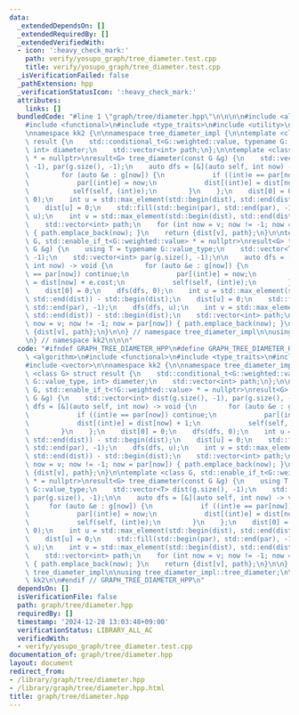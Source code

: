 ```yaml
---
data:
  _extendedDependsOn: []
  _extendedRequiredBy: []
  _extendedVerifiedWith:
  - icon: ':heavy_check_mark:'
    path: verify/yosupo_graph/tree_diameter.test.cpp
    title: verify/yosupo_graph/tree_diameter.test.cpp
  _isVerificationFailed: false
  _pathExtension: hpp
  _verificationStatusIcon: ':heavy_check_mark:'
  attributes:
    links: []
  bundledCode: "#line 1 \"graph/tree/diameter.hpp\"\n\n\n\n#include <algorithm>\n\
    #include <functional>\n#include <type_traits>\n#include <utility>\n#include <vector>\n\
    \nnamespace kk2 {\n\nnamespace tree_diameter_impl {\n\ntemplate <class G> struct\
    \ result {\n    std::conditional_t<G::weighted::value, typename G::value_type,\
    \ int> diameter;\n    std::vector<int> path;\n};\n\ntemplate <class G, std::enable_if_t<!G::weighted::value>\
    \ * = nullptr>\nresult<G> tree_diameter(const G &g) {\n    std::vector<int> dist(g.size(),\
    \ -1), par(g.size(), -1);\n    auto dfs = [&](auto self, int now) -> void {\n\
    \        for (auto &e : g[now]) {\n            if ((int)e == par[now]) continue;\n\
    \            par[(int)e] = now;\n            dist[(int)e] = dist[now] + 1;\n \
    \           self(self, (int)e);\n        }\n    };\n    dist[0] = 0;\n    dfs(dfs,\
    \ 0);\n    int u = std::max_element(std::begin(dist), std::end(dist)) - std::begin(dist);\n\
    \    dist[u] = 0;\n    std::fill(std::begin(par), std::end(par), -1);\n    dfs(dfs,\
    \ u);\n    int v = std::max_element(std::begin(dist), std::end(dist)) - std::begin(dist);\n\
    \    std::vector<int> path;\n    for (int now = v; now != -1; now = par[now])\
    \ { path.emplace_back(now); }\n    return {dist[v], path};\n}\n\ntemplate <class\
    \ G, std::enable_if_t<G::weighted::value> * = nullptr>\nresult<G> tree_diameter(const\
    \ G &g) {\n    using T = typename G::value_type;\n    std::vector<T> dist(g.size(),\
    \ -1);\n    std::vector<int> par(g.size(), -1);\n\n    auto dfs = [&](auto self,\
    \ int now) -> void {\n        for (auto &e : g[now]) {\n            if ((int)e\
    \ == par[now]) continue;\n            par[(int)e] = now;\n            dist[(int)e]\
    \ = dist[now] + e.cost;\n            self(self, (int)e);\n        }\n    };\n\
    \    dist[0] = 0;\n    dfs(dfs, 0);\n    int u = std::max_element(std::begin(dist),\
    \ std::end(dist)) - std::begin(dist);\n    dist[u] = 0;\n    std::fill(std::begin(par),\
    \ std::end(par), -1);\n    dfs(dfs, u);\n    int v = std::max_element(std::begin(dist),\
    \ std::end(dist)) - std::begin(dist);\n    std::vector<int> path;\n    for (int\
    \ now = v; now != -1; now = par[now]) { path.emplace_back(now); }\n    return\
    \ {dist[v], path};\n}\n\n} // namespace tree_diameter_impl\n\nusing tree_diameter_impl::tree_diameter;\n\
    \n} // namespace kk2\n\n\n"
  code: "#ifndef GRAPH_TREE_DIAMETER_HPP\n#define GRAPH_TREE_DIAMETER_HPP 1\n\n#include\
    \ <algorithm>\n#include <functional>\n#include <type_traits>\n#include <utility>\n\
    #include <vector>\n\nnamespace kk2 {\n\nnamespace tree_diameter_impl {\n\ntemplate\
    \ <class G> struct result {\n    std::conditional_t<G::weighted::value, typename\
    \ G::value_type, int> diameter;\n    std::vector<int> path;\n};\n\ntemplate <class\
    \ G, std::enable_if_t<!G::weighted::value> * = nullptr>\nresult<G> tree_diameter(const\
    \ G &g) {\n    std::vector<int> dist(g.size(), -1), par(g.size(), -1);\n    auto\
    \ dfs = [&](auto self, int now) -> void {\n        for (auto &e : g[now]) {\n\
    \            if ((int)e == par[now]) continue;\n            par[(int)e] = now;\n\
    \            dist[(int)e] = dist[now] + 1;\n            self(self, (int)e);\n\
    \        }\n    };\n    dist[0] = 0;\n    dfs(dfs, 0);\n    int u = std::max_element(std::begin(dist),\
    \ std::end(dist)) - std::begin(dist);\n    dist[u] = 0;\n    std::fill(std::begin(par),\
    \ std::end(par), -1);\n    dfs(dfs, u);\n    int v = std::max_element(std::begin(dist),\
    \ std::end(dist)) - std::begin(dist);\n    std::vector<int> path;\n    for (int\
    \ now = v; now != -1; now = par[now]) { path.emplace_back(now); }\n    return\
    \ {dist[v], path};\n}\n\ntemplate <class G, std::enable_if_t<G::weighted::value>\
    \ * = nullptr>\nresult<G> tree_diameter(const G &g) {\n    using T = typename\
    \ G::value_type;\n    std::vector<T> dist(g.size(), -1);\n    std::vector<int>\
    \ par(g.size(), -1);\n\n    auto dfs = [&](auto self, int now) -> void {\n   \
    \     for (auto &e : g[now]) {\n            if ((int)e == par[now]) continue;\n\
    \            par[(int)e] = now;\n            dist[(int)e] = dist[now] + e.cost;\n\
    \            self(self, (int)e);\n        }\n    };\n    dist[0] = 0;\n    dfs(dfs,\
    \ 0);\n    int u = std::max_element(std::begin(dist), std::end(dist)) - std::begin(dist);\n\
    \    dist[u] = 0;\n    std::fill(std::begin(par), std::end(par), -1);\n    dfs(dfs,\
    \ u);\n    int v = std::max_element(std::begin(dist), std::end(dist)) - std::begin(dist);\n\
    \    std::vector<int> path;\n    for (int now = v; now != -1; now = par[now])\
    \ { path.emplace_back(now); }\n    return {dist[v], path};\n}\n\n} // namespace\
    \ tree_diameter_impl\n\nusing tree_diameter_impl::tree_diameter;\n\n} // namespace\
    \ kk2\n\n#endif // GRAPH_TREE_DIAMETER_HPP\n"
  dependsOn: []
  isVerificationFile: false
  path: graph/tree/diameter.hpp
  requiredBy: []
  timestamp: '2024-12-28 13:03:48+09:00'
  verificationStatus: LIBRARY_ALL_AC
  verifiedWith:
  - verify/yosupo_graph/tree_diameter.test.cpp
documentation_of: graph/tree/diameter.hpp
layout: document
redirect_from:
- /library/graph/tree/diameter.hpp
- /library/graph/tree/diameter.hpp.html
title: graph/tree/diameter.hpp
---
```

